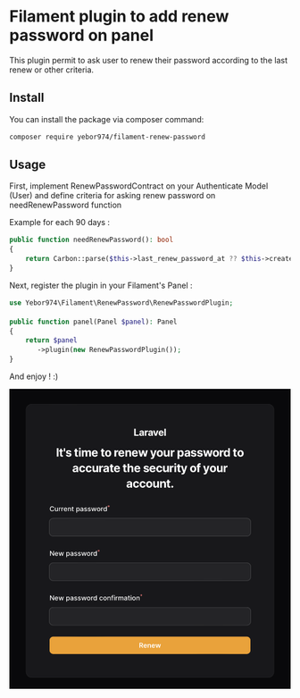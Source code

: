 # Filament plugin to add renew password on panel

This plugin permit to ask user to renew their password according to the last renew or other criteria.

## Install

You can install the package via composer command:

```bash
composer require yebor974/filament-renew-password
```

## Usage

First, implement RenewPasswordContract on your Authenticate Model (User) and define criteria for asking renew password on needRenewPassword function

Example for each 90 days :
```php
public function needRenewPassword(): bool
{
    return Carbon::parse($this->last_renew_password_at ?? $this->created_at)->addDays(90) < now();
}
```

Next, register the plugin in your Filament's Panel :
```php
use Yebor974\Filament\RenewPassword\RenewPasswordPlugin;

public function panel(Panel $panel): Panel
{
    return $panel
       ->plugin(new RenewPasswordPlugin());
}
```

And enjoy ! :)

![Screenshot](docs/screenshots/screenshot_1.png)

